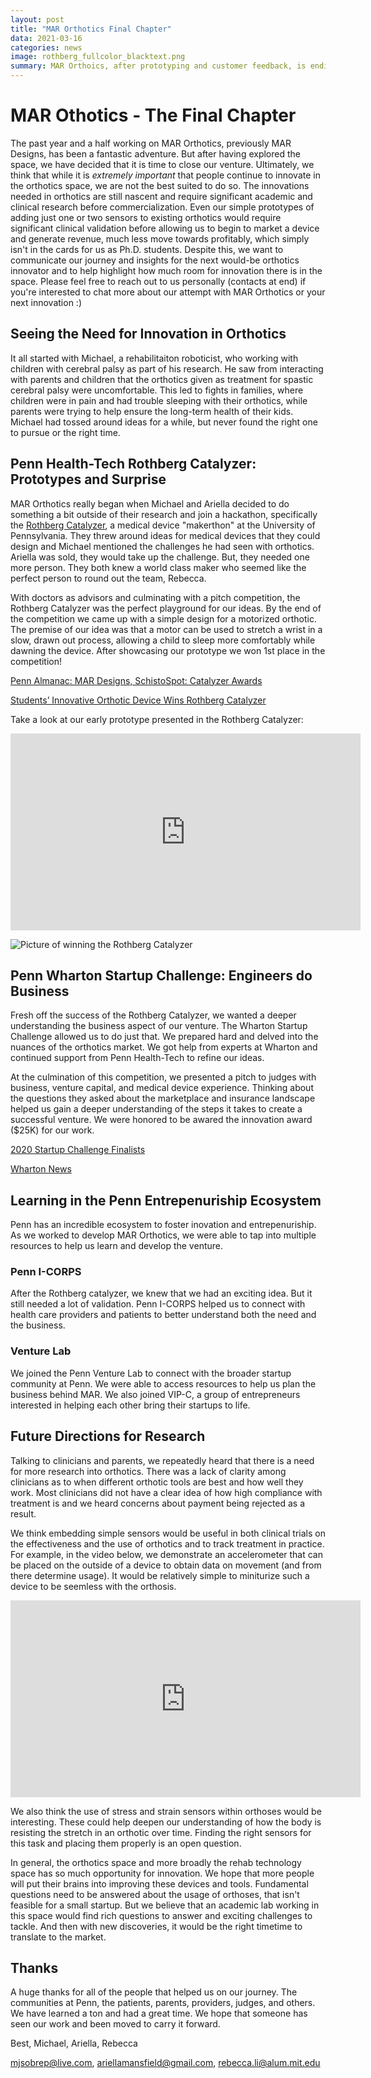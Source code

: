 ```yaml
---
layout: post
title: "MAR Orthotics Final Chapter"
data: 2021-03-16
categories: news
image: rothberg_fullcolor_blacktext.png
summary: MAR Orthoics, after prototyping and customer feedback, is ending the venture.
---
```

# MAR Othotics - The Final Chapter

The past year and a half working on MAR Orthotics, previously MAR Designs, has been a fantastic adventure. But after having explored the space, we have decided that it is time to close our venture. Ultimately, we think that while it is *extremely important* that people continue to innovate in the orthotics space, we are not the best suited to do so. The innovations needed in orthotics are still nascent and require significant academic and clinical research before commercialization. Even our simple prototypes of adding just one or two sensors to existing orthotics would require significant clinical validation before allowing us to begin to market a device and generate revenue, much less move towards profitably, which simply isn't in the cards for us as Ph.D. students. 
Despite this, we want to communicate our journey and insights for the next would-be orthotics innovator and to help highlight how much room for innovation there is in the space. Please feel free to reach out to us personally (contacts at end) if you're interested to chat more about our attempt with MAR Orthotics or your next innovation :)

## Seeing the Need for Innovation in Orthotics

It all started with Michael, a rehabilitaiton roboticist, who working with children with cerebral palsy as part of his research. He saw from interacting with parents and children that the orthotics given as treatment for spastic cerebral palsy were uncomfortable. This led to fights in families, where children were in pain and had trouble sleeping with their orthotics, while parents were trying to help ensure the long-term health of their kids. Michael had tossed around ideas for a while, but never found the right one to pursue or the right time.

<!---
<> (Michael reached out to Ariella and Rebecca and we started brainstorming ways to help alleviate this problem...)
--->

## Penn Health-Tech Rothberg Catalyzer: Prototypes and Surprise
MAR Orthotics really began when Michael and Ariella decided to do something a bit outside of their research and join a hackathon, specifically the [Rothberg Catalyzer](https://www.catalyzeratpenn.com/), a medical device "makerthon" at the University of Pennsylvania. They threw around ideas for medical devices that they could design and Michael mentioned the challenges he had seen with orthotics. Ariella was sold, they would take up the challenge. But, they needed one more person. They both knew a world class maker who seemed like the perfect person to round out the team, Rebecca.

With doctors as advisors and culminating with a pitch competition, the Rothberg Catalyzer was the perfect playground for our ideas. By the end of the competition we came up with a simple design for a motorized orthotic. The premise of our idea was that a motor can be used to stretch a wrist in a slow, drawn out process, allowing a child to sleep more comfortably while dawning the device. After showcasing our prototype we won 1st place in the competition!

[Penn Almanac: MAR Designs, SchistoSpot: Catalyzer Awards](https://almanac.upenn.edu/articles/mar-designs-schistospot-catalyzer-awards)

[Students’ Innovative Orthotic Device Wins Rothberg Catalyzer](https://medium.com/penn-engineering/students-innovative-orthotic-device-wins-rothberg-catalyzer-a68c05607d01)

Take a look at our early prototype presented in the Rothberg Catalyzer:
<iframe width="560" height="315" src="https://www.youtube.com/embed/wtVFKy-sPCQ" frameborder="0" allow="accelerometer; autoplay; clipboard-write; encrypted-media; gyroscope; picture-in-picture" allowfullscreen></iframe>

![Picture of winning the Rothberg Catalyzer](https://i.imgur.com/FnRsItT.jpg)


## Penn Wharton Startup Challenge: Engineers do Business
Fresh off the success of the Rothberg Catalyzer,  we wanted a deeper understanding the business aspect of our venture. The Wharton Startup Challenge allowed us to do just that. We prepared hard and delved into the nuances of the orthotics market. We got help from experts at Wharton and continued support from Penn Health-Tech to refine our ideas. 

At the culmination of this competition, we presented a pitch to judges with business, venture capital, and medical device experience. Thinking about the questions they asked about the marketplace and insurance landscape helped us gain a deeper understanding of the steps it takes to create a successful venture. We were honored to be awared the innovation award ($25K) for our work.

[2020 Startup Challenge Finalists](https://entrepreneurship.wharton.upenn.edu/2020-finalists/)

[Wharton News](https://news.wharton.upenn.edu/press-releases/2020/05/caring-for-our-furry-friends-my-virtual-veterinarian-wins-30000-perlman-grand-prize-in-virtual-startup-challenge/)

## Learning in the Penn Entrepenuriship Ecosystem
Penn has an incredible ecosystem to foster inovation and entrepenuriship. As we worked to develop MAR Orthotics, we were able to tap into multiple resources to help us learn and develop the venture. 

### Penn I-CORPS
After the Rothberg catalyzer, we knew that we had an exciting idea. But it still needed a lot of validation. Penn I-CORPS helped us to connect with health care providers and patients to better understand both the need and the business. 

### Venture Lab
We joined the Penn Venture Lab to connect with the broader startup community at Penn. We were able to access resources to help us plan the business behind MAR. We also joined VIP-C, a group of entrepreneurs interested in helping each other bring their startups to life. 


## Future Directions for Research
Talking to clinicians and parents, we repeatedly heard that there is a need for more research into orthotics. There was a lack of clarity among clinicians as to when different orthotic tools are best and how well they work. Most clinicians did not have a clear idea of how high compliance with treatment is and we heard concerns about payment being rejected as a result. 

We think embedding simple sensors would be useful in both clinical trials on the effectiveness and the use of orthotics and to track treatment in practice. For example, in the video below, we demonstrate an accelerometer that can be placed on the outside of a device to obtain data on movement (and from there determine usage). It would be relatively simple to miniturize such a device to be seemless with the orthosis.


<iframe width="560" height="315" src="https://www.youtube.com/embed/NqD1LhIRMr0" frameborder="0" allow="accelerometer; autoplay; clipboard-write; encrypted-media; gyroscope; picture-in-picture" allowfullscreen></iframe>


We also think the use of stress and strain sensors within orthoses would be interesting. These could help deepen our understanding of how the body is resisting the stretch in an orthotic over time. Finding the right sensors for this task and placing them properly is an open question.

In general, the orthotics space and more broadly the rehab technology space has so much opportunity for innovation. We hope that more people will put their brains into improving these devices and tools. Fundamental questions need to be answered about the usage of orthoses, that isn't feasible for a small startup. But we believe that an academic lab working in this space would find rich questions to answer and exciting challenges to tackle. And then with new discoveries, it would be the right timetime to translate to the market. 

## Thanks
A huge thanks for all of the people that helped us on our journey. The communities at Penn, the patients, parents, providers, judges, and others. We have learned a ton and had a great time. We hope that someone has seen our work and been moved to carry it forward. 

Best,
Michael, Ariella, Rebecca

[mjsobrep@live.com](mailto:mjsobrep@live.com), [ariellamansfield@gmail.com](mailto:ariellamansfield@gmail.com), [rebecca.li@alum.mit.edu](mailto:rebecca.li@alum.mit.edu)


[Rothberg Catalyzer]: https://www.catalyzeratpenn.com/ "Rothberg Catalyzer"
